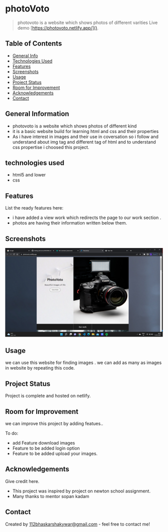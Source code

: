 # photoVoto
> photovoto is a website which shows photos of different varities
> Live demo [https://photovoto.netlify.app/](). 

## Table of Contents
* [General Info](#general-information)
* [Technologies Used](#technologies-used)
* [Features](#features)
* [Screenshots](#screenshots)
* [Usage](#usage)
* [Project Status](#project-status)
* [Room for Improvement](#room-for-improvement)
* [Acknowledgements](#acknowledgements)
* [Contact](#contact)



## General Information
- photovoto is a website which shows photos of different kind
- it is a basic website build for learning html and css and their properties
- As i have interest in images and their use in coversation so i follow and understand about img tag and different tag of html and to understand css propertise i choosed this project.

## technologies used
- html5 and lower
- css 



## Features
List the ready features here:
- i have added a view work which redirects the page to our work section .
- photos are having their information written below them.


## Screenshots
![screenshot](Screenshot.png)


## Usage
we can use this website for finding images .
we can add as many as images in website by repeating this code.
<!-- <div class="photos"> 
                          <img src="FirstPhoto.jpg" alt="firstPhoto" width="100%" height="100%"/>
                        
                    </div>
                    <div class="photosDescription">
                        <h2>First photo</h2>
                        <p> Image of nature and roads at the sunset in winters </p>
                    </div> -->


## Project Status
Project is complete and hosted on netlify.


## Room for Improvement
we can improve this project by adding featues..  

To do:
-  add Feature  download images
- Feature to be added login option
- Feature to be added upload your images.


## Acknowledgements
Give credit here.
- This project was inspired by project on newton school assignment.
- Many thanks to mentor sopan kadam


## Contact
Created by [112bhaskarshakywar@gmail.com](@flynerdpl) - feel free to contact me!


